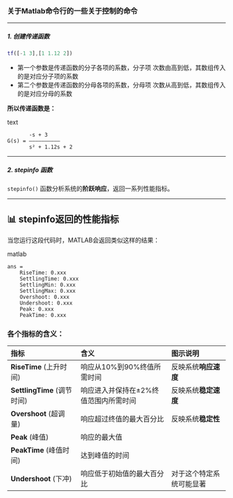 ### 关于Matlab命令行的一些关于控制的命令

---



##### 1. 创建传递函数

```matlab
tf([-1 3],[1 1.12 2])
```

- 第一个参数是传递函数的分子各项的系数，分子项 次数由高到低，其数组传入的是对应分子项的系数
- 第二个参数是传递函数的分母各项的系数，分母项 次数从高到低，其数组传入的是对应分母的系数

**所以传递函数是：**

text

```
       -s + 3
G(s) = ——————————
       s² + 1.12s + 2
```



---

##### 2.  stepinfo 函数

`stepinfo()` 函数分析系统的**阶跃响应**，返回一系列性能指标。

------

## 📊 **stepinfo返回的性能指标**

当您运行这段代码时，MATLAB会返回类似这样的结果：

matlab

```
ans = 
    RiseTime: 0.xxx
    SettlingTime: 0.xxx
    SettlingMin: 0.xxx
    SettlingMax: 0.xxx
    Overshoot: 0.xxx
    Undershoot: 0.xxx
    Peak: 0.xxx
    PeakTime: 0.xxx
```



### **各个指标的含义：**

| 指标                        | 含义                                  | 图示说明                 |
| :-------------------------- | :------------------------------------ | :----------------------- |
| **RiseTime** (上升时间)     | 响应从10%到90%终值所需时间            | 反映系统**响应速度**     |
| **SettlingTime** (调节时间) | 响应进入并保持在±2%终值范围内所需时间 | 反映系统**稳定速度**     |
| **Overshoot** (超调量)      | 响应超过终值的最大百分比              | 反映系统**稳定性**       |
| **Peak** (峰值)             | 响应的最大值                          |                          |
| **PeakTime** (峰值时间)     | 达到峰值的时间                        |                          |
| **Undershoot** (下冲)       | 响应低于初始值的最大百分比            | 对于这个特定系统可能显著 |
